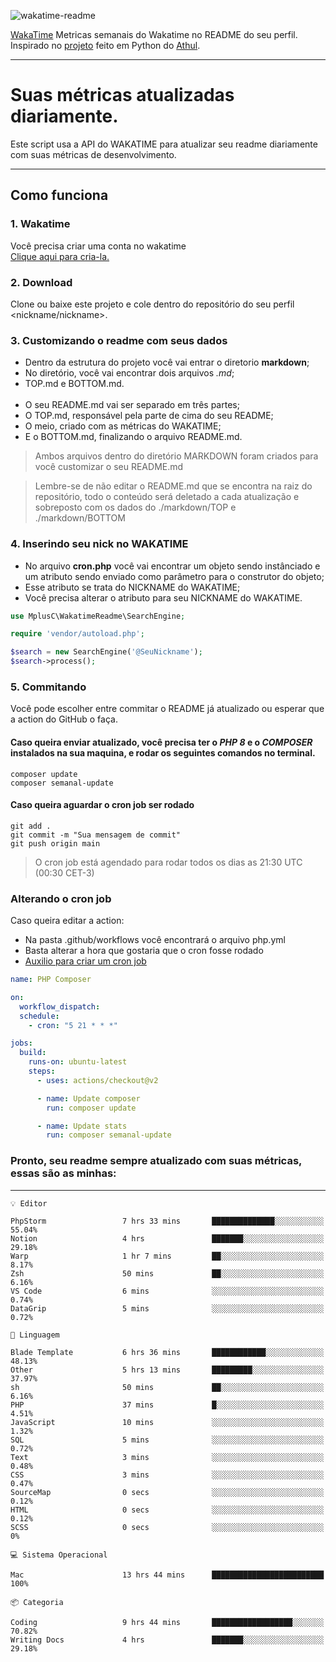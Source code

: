 ![wakatime-readme](https://socialify.git.ci/bymatheus/wakatime-readme/image?description=1&descriptionEditable=M%C3%A9tricas%20semanais%20do%20Wakatime%20no%20seu%20README%20de%20perfil.&font=KoHo&forks=1&language=1&owner=1&pattern=Signal&stargazers=1&theme=Dark)

[WakaTime](https://wakatime.com) Metricas semanais do Wakatime no README do seu perfil. <br>
Inspirado no [projeto](https://github.com/athul/waka-readme) feito em Python do [Athul](https://github.com/athul).
___

# Suas métricas atualizadas diariamente.
Este script usa a API do WAKATIME para atualizar seu readme diariamente com suas métricas de desenvolvimento.

___

## Como funciona

### 1. Wakatime
Você precisa criar uma conta no wakatime <br>
[Clique aqui para cria-la.](https://wakatime.com) 

### 2. Download
Clone ou baixe este projeto e cole dentro do repositório do seu perfil <nickname/nickname>.

### 3. Customizando o readme com seus dados
- Dentro da estrutura do projeto você vai entrar o diretorio **markdown**;  
- No diretório, você vai encontrar dois arquivos *.md*;
- TOP.md e BOTTOM.md.
<br><br>
- O seu README.md vai ser separado em três partes; 
- O TOP.md, responsável pela parte de cima do seu README;
- O meio, criado com as métricas do WAKATIME;
- E o BOTTOM.md, finalizando o arquivo README.md.<br>

> Ambos arquivos dentro do diretório MARKDOWN foram criados para você customizar o seu README.md

> Lembre-se de não editar o README.md que se encontra na raiz do repositório, todo o conteúdo será deletado a cada atualização e sobreposto com os dados do ./markdown/TOP e ./markdown/BOTTOM

### 4. Inserindo seu nick no WAKATIME
- No arquivo **cron.php** você vai encontrar um objeto sendo instânciado e um atributo sendo enviado como parâmetro para o construtor do objeto;
- Esse atributo se trata do NICKNAME do WAKATIME;
- Você precisa alterar o atributo para seu NICKNAME do WAKATIME.

```php
use MplusC\WakatimeReadme\SearchEngine;

require 'vendor/autoload.php';

$search = new SearchEngine('@SeuNickname');
$search->process();
```

### 5. Commitando
Você pode escolher entre commitar o README já atualizado ou esperar que a action do GitHub o faça. <br>

#### Caso queira enviar atualizado, você precisa ter o *PHP 8* e o *COMPOSER* instalados na sua maquina, e rodar os seguintes comandos no terminal.
```composer
composer update
composer semanal-update 
```

#### Caso queira aguardar o cron job ser rodado 
```git 
git add .
git commit -m "Sua mensagem de commit"
git push origin main
```

>O cron job está agendado para rodar todos os dias as 21:30 UTC (00:30 CET-3) 

### Alterando o cron job
Caso queira editar a action:

- Na pasta .github/workflows você encontrará o arquivo php.yml
- Basta alterar a hora que gostaria que o cron fosse rodado
- [Auxilio para criar um cron job](https://crontab.guru)

```yml
name: PHP Composer

on:
  workflow_dispatch:
  schedule:
    - cron: "5 21 * * *"

jobs:
  build:
    runs-on: ubuntu-latest
    steps:
      - uses: actions/checkout@v2

      - name: Update composer
        run: composer update

      - name: Update stats
        run: composer semanal-update
```

### Pronto, seu readme sempre atualizado com suas métricas, essas são as minhas:

___
```text
💡 Editor

PhpStorm                 7 hrs 33 mins       ██████████████░░░░░░░░░░░     55.04%
Notion                   4 hrs               ███████░░░░░░░░░░░░░░░░░░     29.18%
Warp                     1 hr 7 mins         ██░░░░░░░░░░░░░░░░░░░░░░░      8.17%
Zsh                      50 mins             ██░░░░░░░░░░░░░░░░░░░░░░░      6.16%
VS Code                  6 mins              ░░░░░░░░░░░░░░░░░░░░░░░░░      0.74%
DataGrip                 5 mins              ░░░░░░░░░░░░░░░░░░░░░░░░░      0.72%
```
```text
💬 Linguagem

Blade Template           6 hrs 36 mins       ████████████░░░░░░░░░░░░░     48.13%
Other                    5 hrs 13 mins       █████████░░░░░░░░░░░░░░░░     37.97%
sh                       50 mins             ██░░░░░░░░░░░░░░░░░░░░░░░      6.16%
PHP                      37 mins             █░░░░░░░░░░░░░░░░░░░░░░░░      4.51%
JavaScript               10 mins             ░░░░░░░░░░░░░░░░░░░░░░░░░      1.32%
SQL                      5 mins              ░░░░░░░░░░░░░░░░░░░░░░░░░      0.72%
Text                     3 mins              ░░░░░░░░░░░░░░░░░░░░░░░░░      0.48%
CSS                      3 mins              ░░░░░░░░░░░░░░░░░░░░░░░░░      0.47%
SourceMap                0 secs              ░░░░░░░░░░░░░░░░░░░░░░░░░      0.12%
HTML                     0 secs              ░░░░░░░░░░░░░░░░░░░░░░░░░      0.12%
SCSS                     0 secs              ░░░░░░░░░░░░░░░░░░░░░░░░░         0%
```
```text
💻 Sistema Operacional

Mac                      13 hrs 44 mins      █████████████████████████       100%
```
```text
📦 Categoria

Coding                   9 hrs 44 mins       ██████████████████░░░░░░░     70.82%
Writing Docs             4 hrs               ███████░░░░░░░░░░░░░░░░░░     29.18%
```
